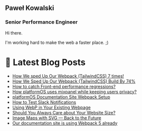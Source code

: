 ## Paweł Kowalski
### Senior Performance Engineer

Hi there.

I'm working hard to make the web a faster place. ;)

# 📩 Latest Blog Posts
<!-- BLOG-POST-LIST:START -->
- [How We sped Up Our Webpack (TailwindCSS) 7 times!](https://dev.to/platformos/how-we-sped-up-our-webpack-tailwindcss-7-times-1c05)
- [How We Sped Up Our Webpack (TailwindCSS) Build By 74%](https://dev.to/platformos/how-we-sped-up-our-webpack-tailwindcss-build-by-57-1hci)
- [How to catch Front-end performance regressions?](https://dev.to/platformos/how-to-catch-front-end-performance-regressions-4dl)
- [How platformOS uses mixpanel while keeping users privacy?](https://dev.to/platformos/how-platformos-uses-mixpanel-and-keeping-users-privacy-118n)
- [platformOS Documentation Site Webpack Setup](https://dev.to/platformos/platformos-documentation-site-webpack-setup-93l)
- [How to Test Slack Notifications](https://dev.to/platformos/how-to-test-slack-notifications-2leb)
- [Using WebP in Your Existing Webpage](https://dev.to/platformos/using-webp-in-your-existing-webpage-809)
- [Should You Always Care about Your Website Size?](https://dev.to/platformos/should-you-always-care-about-your-website-size-2jcc)
- [Image Maps with SVG — Back to the Future](https://dev.to/platformos/image-maps-with-svg-back-to-the-future-19j)
- [Our documentation site is using Webpack 5 already](https://dev.to/platformos/our-documentation-site-is-using-webpack-5-already-41eh)
<!-- BLOG-POST-LIST:END -->
